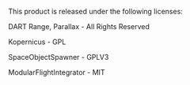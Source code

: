 This product is released under the following licenses:

DART Range, Parallax - All Rights Reserved

Kopernicus - GPL

SpaceObjectSpawner - GPLV3

ModularFlightIntegrator - MIT
